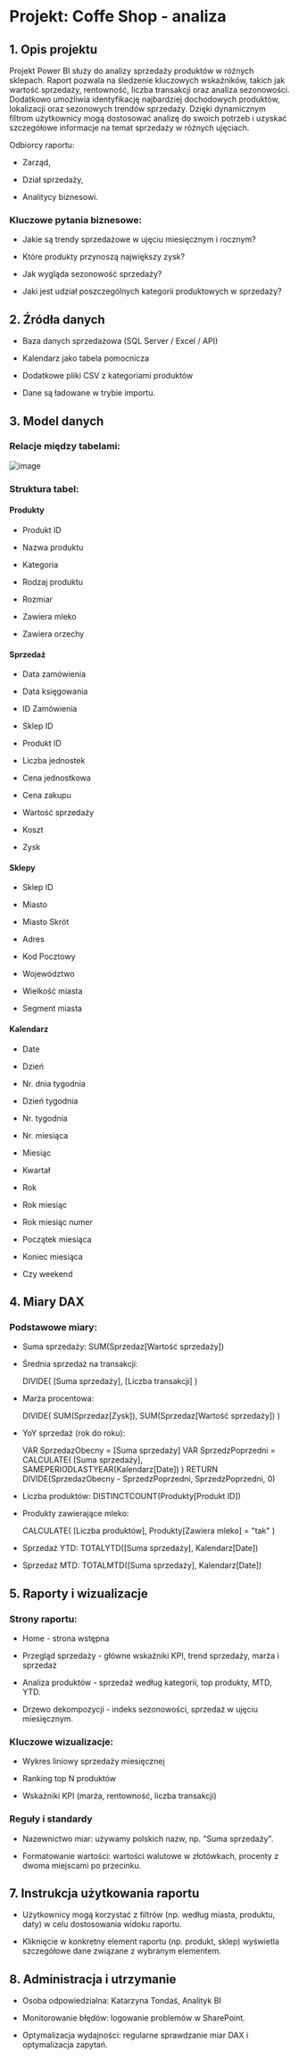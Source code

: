 # Projekt: Coffe Shop - analiza

## 1. Opis projektu

Projekt Power BI służy do analizy sprzedaży produktów w różnych sklepach. Raport pozwala na śledzenie kluczowych wskaźników, takich jak wartość sprzedaży, rentowność, liczba transakcji oraz analiza sezonowości. Dodatkowo umożliwia identyfikację najbardziej dochodowych produktów, lokalizacji oraz sezonowych trendów sprzedaży. Dzięki dynamicznym filtrom użytkownicy mogą dostosować analizę do swoich potrzeb i uzyskać szczegółowe informacje na temat sprzedaży w różnych ujęciach.

Odbiorcy raportu: 

- Zarząd,
  
- Dział sprzedaży,
  
- Analitycy biznesowi.

### Kluczowe pytania biznesowe:

- Jakie są trendy sprzedażowe w ujęciu miesięcznym i rocznym?

- Które produkty przynoszą największy zysk?

- Jak wygląda sezonowość sprzedaży?

- Jaki jest udział poszczególnych kategorii produktowych w sprzedaży?

## 2. Źródła danych

- Baza danych sprzedażowa (SQL Server / Excel / API)

- Kalendarz jako tabela pomocnicza

- Dodatkowe pliki CSV z kategoriami produktów

- Dane są ładowane w trybie importu.

## 3. Model danych
### Relacje między tabelami:
![image](https://github.com/user-attachments/assets/4a77de08-be28-4234-9ec7-f0fc317432c6)

### Struktura tabel:
#### Produkty

- Produkt ID

- Nazwa produktu

- Kategoria

- Rodzaj produktu

- Rozmiar

- Zawiera mleko

- Zawiera orzechy

#### Sprzedaż

- Data zamówienia

- Data księgowania

- ID Zamówienia

- Sklep ID

- Produkt ID

- Liczba jednostek

- Cena jednostkowa

- Cena zakupu

- Wartość sprzedaży

- Koszt

- Zysk

#### Sklepy

- Sklep ID

- Miasto

- Miasto Skrót

- Adres

- Kod Pocztowy

- Województwo

- Wielkość miasta

- Segment miasta

#### Kalendarz

- Date

- Dzień

- Nr. dnia tygodnia

- Dzień tygodnia

- Nr. tygodnia

- Nr. miesiąca

- Miesiąc

- Kwartał

- Rok

- Rok miesiąc

- Rok miesiąc numer

- Początek miesiąca

- Koniec miesiąca

- Czy weekend
  
## 4. Miary DAX

### Podstawowe miary:

- Suma sprzedaży: SUM(Sprzedaz[Wartość sprzedaży])

- Średnia sprzedaż na transakcji:

    DIVIDE(
    [Suma sprzedaży],
    [Liczba transakcji]
    )

- Marża procentowa:

   DIVIDE(
    SUM(Sprzedaz[Zysk]),
    SUM(Sprzedaz[Wartość sprzedaży])
    )
  
-  YoY sprzedaż (rok do roku):
  
    VAR SprzedazObecny = [Suma sprzedaży]
    VAR SprzedzPoprzedni =
        CALCULATE(
          [Suma sprzedaży],
          SAMEPERIODLASTYEAR(Kalendarz[Date])
        )
  RETURN
      DIVIDE(SprzedazObecny - SprzedzPoprzedni, SprzedzPoprzedni, 0)

- Liczba produktów: DISTINCTCOUNT(Produkty[Produkt ID])

- Produkty zawierające mleko:

    CALCULATE( 
      [Liczba produktów],
      Produkty[Zawiera mleko] = "tak"
      )

- Sprzedaż YTD: TOTALYTD([Suma sprzedaży], Kalendarz[Date])

- Sprzedaż MTD: TOTALMTD([Suma sprzedaży], Kalendarz[Date])

## 5. Raporty i wizualizacje

### Strony raportu:

- Home - strona wstępna

- Przegląd sprzedaży - główne wskaźniki KPI, trend sprzedaży, marża i sprzedaż 

- Analiza produktów - sprzedaż według kategorii, top produkty, MTD, YTD.

- Drzewo dekompozycji - indeks sezonowości, sprzedaż w ujęciu miesięcznym.
  
### Kluczowe wizualizacje:

- Wykres liniowy sprzedaży miesięcznej

- Ranking top N produktów

- Wskaźniki KPI (marża, rentowność, liczba transakcji)
  
### Reguły i standardy

- Nazewnictwo miar: używamy polskich nazw, np. "Suma sprzedaży".

- Formatowanie wartości: wartości walutowe w złotówkach, procenty z dwoma miejscami po przecinku.

## 7. Instrukcja użytkowania raportu

- Użytkownicy mogą korzystać z filtrów (np. według miasta, produktu, daty) w celu dostosowania widoku raportu.
  
- Kliknięcie w konkretny element raportu (np. produkt, sklep) wyświetla szczegółowe dane związane z wybranym elementem.
  
## 8. Administracja i utrzymanie
 
- Osoba odpowiedzialna: Katarzyna Tondaś, Analityk BI

- Monitorowanie błędów: logowanie problemów w SharePoint.

- Optymalizacja wydajności: regularne sprawdzanie miar DAX i optymalizacja zapytań.


